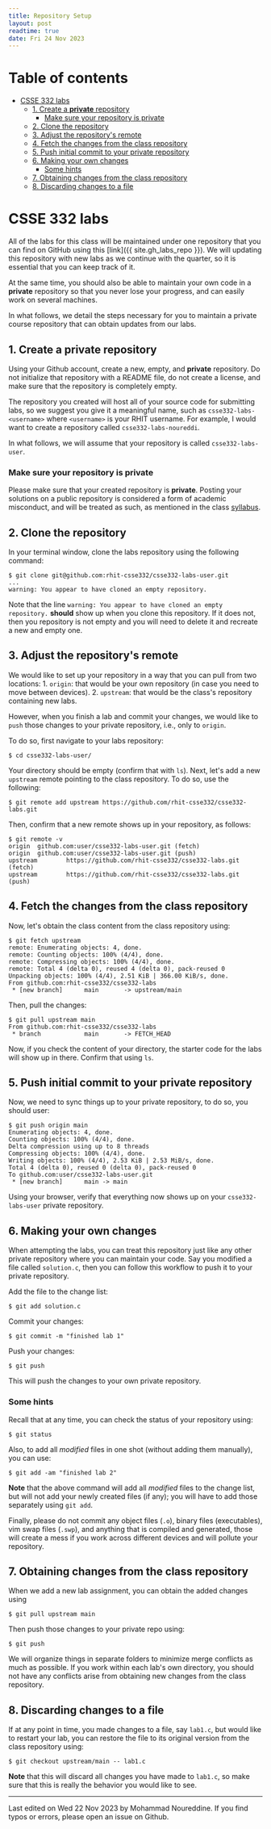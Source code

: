 ```yaml
---
title: Repository Setup
layout: post
readtime: true
date: Fri 24 Nov 2023
---
```


# Table of contents

<!-- vim-markdown-toc GFM -->

* [CSSE 332 labs](#csse-332-labs)
  * [1. Create a __private__ repository](#1-create-a-__private__-repository)
    * [Make sure your repository is private](#make-sure-your-repository-is-private)
  * [2. Clone the repository](#2-clone-the-repository)
  * [3. Adjust the repository's remote](#3-adjust-the-repositorys-remote)
  * [4. Fetch the changes from the class repository](#4-fetch-the-changes-from-the-class-repository)
  * [5. Push initial commit to your private repository](#5-push-initial-commit-to-your-private-repository)
  * [6. Making your own changes](#6-making-your-own-changes)
    * [Some hints](#some-hints)
  * [7. Obtaining changes from the class repository](#7-obtaining-changes-from-the-class-repository)
  * [8. Discarding changes to a file](#8-discarding-changes-to-a-file)

<!-- vim-markdown-toc -->

# CSSE 332 labs

All of the labs for this class will be maintained under one repository that you
can find on GitHub using this [link]({{ site.gh_labs_repo }}). We will updating
this repository with new labs as we continue with the quarter, so it is
essential that you can keep track of it.

At the same time, you should also be able to maintain your own code in a
__private__ repository so that you never lose your progress, and can easily work
on several machines.

In what follows, we detail the steps necessary for you to maintain a private
course repository that can obtain updates from our labs.

## 1. Create a __private__ repository

Using your Github account, create a new, empty, and __private__ repository. Do
not initialize that repository with a README file, do not create a license, and
make sure that the repository is completely empty.

The repository you created will host all of your source code for submitting
labs, so we suggest you give it a meaningful name, such as
`csse332-labs-<username>` where `<username>` is your RHIT username. For example,
I would want to create a repository called `csse332-labs-noureddi`.

In what follows, we will assume that your repository is called
`csse332-labs-user`.

### Make sure your repository is private

Please make sure that your created repository is __private__. Posting your
solutions on a public repository is considered a form of academic misconduct,
and will be treated as such, as mentioned in the class
[syllabus]({{site.baseurl}}{{site.syllabuspath}}).

## 2. Clone the repository

In your terminal window, clone the labs repository using the following command:

  ```shell
  $ git clone git@github.com:rhit-csse332/csse332-labs-user.git
  ...
  warning: You appear to have cloned an empty repository.
  ```

Note that the line `warning: You appear to have cloned an empty repository.`
**should** show up when you clone this repository. If it does not, then you
repository is not empty and you will need to delete it and recreate a new and
empty one.

## 3. Adjust the repository's remote

We would like to set up your repository in a way that you can pull from two
locations:
    1. `origin`: that would be your own repository (in case you need to move
       between devices).
    2. `upstream`: that would be the class's repository containing new labs.

However, when you finish a lab and commit your changes, we would like to `push`
those changes to your private repository, i.e., only to `origin`.

To do so, first navigate to your labs repository:

  ```shell
  $ cd csse332-labs-user/
  ```

Your directory should be empty (confirm that with `ls`). Next, let's add a new
`upstream` remote pointing to the class repository. To do so, use the following:

  ```shell
  $ git remote add upstream https://github.com/rhit-csse332/csse332-labs.git
  ```

Then, confirm that a new remote shows up in your repository, as follows:

  ```shell
  $ git remote -v
  origin  github.com:user/csse332-labs-user.git (fetch)
  origin  github.com:user/csse332-labs-user.git (push)
  upstream        https://github.com/rhit-csse332/csse332-labs.git (fetch)
  upstream        https://github.com/rhit-csse332/csse332-labs.git (push)
  ```

## 4. Fetch the changes from the class repository

Now, let's obtain the class content from the class repository using:

  ```shell
  $ git fetch upstream
  remote: Enumerating objects: 4, done.
  remote: Counting objects: 100% (4/4), done.
  remote: Compressing objects: 100% (4/4), done.
  remote: Total 4 (delta 0), reused 4 (delta 0), pack-reused 0
  Unpacking objects: 100% (4/4), 2.51 KiB | 366.00 KiB/s, done.
  From github.com:rhit-csse332/csse332-labs
   * [new branch]      main       -> upstream/main
  ```

Then, pull the changes:

  ```shell
  $ git pull upstream main
  From github.com:rhit-csse332/csse332-labs
   * branch            main       -> FETCH_HEAD
  ```

Now, if you check the content of your directory, the starter code for the labs
will show up in there. Confirm that using `ls`.

## 5. Push initial commit to your private repository

Now, we need to sync things up to your private repository, to do so, you should
user:

  ```shell
  $ git push origin main
  Enumerating objects: 4, done.
  Counting objects: 100% (4/4), done.
  Delta compression using up to 8 threads
  Compressing objects: 100% (4/4), done.
  Writing objects: 100% (4/4), 2.53 KiB | 2.53 MiB/s, done.
  Total 4 (delta 0), reused 0 (delta 0), pack-reused 0
  To github.com:user/csse332-labs-user.git
   * [new branch]      main -> main
  ```

Using your browser, verify that everything now shows up on your
`csse332-labs-user` private repository.

## 6. Making your own changes

When attempting the labs, you can treat this repository just like any other
private repository where you can maintain your code. Say you modified a file
called `solution.c`, then you can follow this workflow to push it to your
private repository.

Add the file to the change list:

  ```shell
  $ git add solution.c
  ```

Commit your changes:

  ```shell
  $ git commit -m "finished lab 1"
  ```

Push your changes:

  ```shell
  $ git push
  ```

This will push the changes to your own private repository.

### Some hints

Recall that at any time, you can check the status of your repository using:

  ```shell
  $ git status
  ```

Also, to add all _modified_ files in one shot (without adding them manually),
you can use:

  ```shell
  $ git add -am "finished lab 2"
  ```

__Note__ that the above command will add all _modified_ files to the change
list, but will not add your newly created files (if any); you will have to add
those separately using `git add`.

Finally, please do not commit any object files (`.o`), binary files
(executables), vim swap files (`.swp`), and anything that is compiled and
generated, those will create a mess if you work across different devices and
will pollute your repository.

## 7. Obtaining changes from the class repository

When we add a new lab assignment, you can obtain the added changes using

  ```shell
  $ git pull upstream main
  ```

Then push those changes to your private repo using:

  ```shell
  $ git push
  ```

We will organize things in separate folders to minimize merge conflicts as much
as possible. If you work within each lab's own directory, you should not have
any conflicts arise from obtaining new changes from the class repository.

## 8. Discarding changes to a file

If at any point in time, you made changes to a file, say `lab1.c`, but would
like to restart your lab, you can restore the file to its original version from
the class repository using:

  ```shell
  $ git checkout upstream/main -- lab1.c
  ```

__Note__ that this will discard all changes you have made to `lab1.c`, so make
sure that this is really the behavior you would like to see.

---

Last edited on Wed 22 Nov 2023 by Mohammad Noureddine. If you find typos or
errors, please open an issue on Github.

